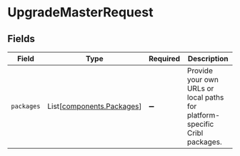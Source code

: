 # UpgradeMasterRequest


## Fields

| Field                                                                      | Type                                                                       | Required                                                                   | Description                                                                |
| -------------------------------------------------------------------------- | -------------------------------------------------------------------------- | -------------------------------------------------------------------------- | -------------------------------------------------------------------------- |
| `packages`                                                                 | List[[components.Packages](../../models/components/packages.md)]           | :heavy_minus_sign:                                                         | Provide your own URLs or local paths for platform-specific Cribl packages. |